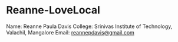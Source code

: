 # Reanne-LoveLocal
Name: Reanne Paula Davis
College: Srinivas Institute of Technology, Valachil, Mangalore
Email: reannepdavis@gmail.com
